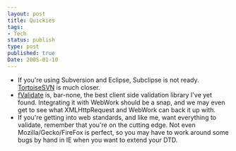 ```yaml
---
layout: post
title: Quickies
tags:
- Tech
status: publish
type: post
published: true
Date: 2005-01-10
---
```


* If you're using Subversion and Eclipse,  Subclipse is not ready.  [TortoiseSVN](https://tortoisesvn.net/) is much closer.
* [fValidate](https://code.google.com/archive/p/fvalidate/) is, bar-none, the best client side validation library I've yet found.  Integrating it with WebWork should be a snap, and we may even get to see what XMLHttpRequest and WebWork can back it up with.
* If you're getting into web standards, and like me, want everything to validate, remember that you're on the cutting edge.  Not even Mozilla/Gecko/FireFox is perfect, so you may have to work around some bugs by hand in IE when you want to extend your <span class="caps">DTD</span>.
